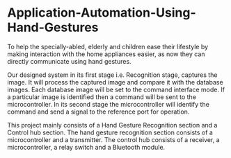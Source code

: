 # Application-Automation-Using-Hand-Gestures
To help the specially-abled, elderly and children ease their lifestyle by making interaction with the home appliances easier, as now they can directly communicate using hand gestures.

Our designed system in its first stage i.e. Recognition stage, captures the image. It will process the captured image and compare it with the database images. Each database image will be set to the command interface mode. If a particular image is identified then a command will be sent to the microcontroller. In its second stage the microcontroller will identify the command and send a signal to the reference port for operation.

This project mainly consists of a Hand Gesture Recognition section and a Control hub section. The hand gesture recognition section consists of a microcontroller and a transmitter. The control hub consists of a receiver, a microcontroller, a relay switch and a Bluetooth module.
